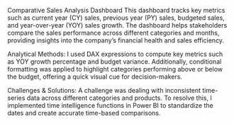 Comparative Sales Analysis Dashboard 
This dashboard tracks key metrics such as current year (CY) sales, previous year (PY) sales, budgeted sales, and year-over-year (YOY) sales growth. 
The dashboard helps stakeholders compare the sales performance across different categories and months, providing insights into the company’s financial health and sales efficiency.

Analytical Methods:
I used DAX expressions to compute key metrics such as YOY growth percentage and budget variance. Additionally, conditional formatting was applied to highlight categories performing above or below the budget, offering a quick visual cue for decision-makers.

Challenges & Solutions:
A challenge was dealing with inconsistent time-series data across different categories and products. To resolve this, I implemented time intelligence functions in Power BI to standardize the dates and create accurate time-based comparisons.


